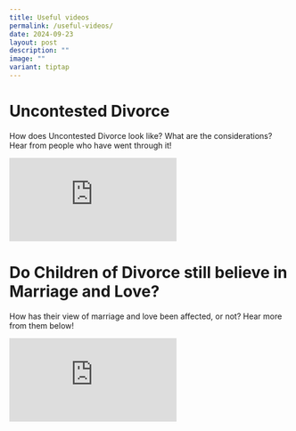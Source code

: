 ```yaml
---
title: Useful videos
permalink: /useful-videos/
date: 2024-09-23
layout: post
description: ""
image: ""
variant: tiptap
---
```

<h1>Uncontested Divorce</h1>
<p>How does Uncontested Divorce look like? What are the considerations? Hear
from people who have went through it!</p>
<div class="iframe-wrapper">
<iframe allowfullscreen="true" frameborder="0" src="https://www.youtube.com/embed/0l5hBebijlI?si=2w4kGTKEOINawVhH"></iframe>
</div>
<h1>Do Children of Divorce still believe in Marriage and Love?</h1>
<p>How has their view of marriage and love been affected, or not? Hear more
from them below!</p>
<div class="iframe-wrapper">
<iframe allowfullscreen="true" frameborder="0" src="https://www.youtube.com/embed/lLwbu0RkvyY?si=Y0KHG-tSB_jQnf6c"></iframe>
</div>
<p></p>
<p></p>